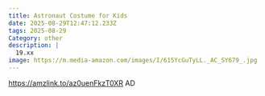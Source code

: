 ```yaml
---
title: Astronaut Costume for Kids
date: 2025-08-29T12:47:12.233Z
tags: 2025-08-29
Category: other
description: |
  19.xx
image: https://m.media-amazon.com/images/I/615YcGuTyLL._AC_SY679_.jpg
---
```

https://amzlink.to/az0uenFkzT0XR
AD